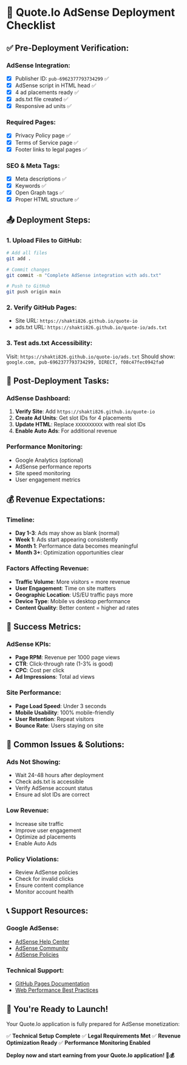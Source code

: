 # 🚀 Quote.Io AdSense Deployment Checklist

## ✅ **Pre-Deployment Verification:**

### **AdSense Integration:**
- [x] Publisher ID: `pub-6962377793734299` ✅
- [x] AdSense script in HTML head ✅
- [x] 4 ad placements ready ✅
- [x] ads.txt file created ✅
- [x] Responsive ad units ✅

### **Required Pages:**
- [x] Privacy Policy page ✅
- [x] Terms of Service page ✅
- [x] Footer links to legal pages ✅

### **SEO & Meta Tags:**
- [x] Meta descriptions ✅
- [x] Keywords ✅
- [x] Open Graph tags ✅
- [x] Proper HTML structure ✅

## 📤 **Deployment Steps:**

### **1. Upload Files to GitHub:**
```bash
# Add all files
git add .

# Commit changes
git commit -m "Complete AdSense integration with ads.txt"

# Push to GitHub
git push origin main
```

### **2. Verify GitHub Pages:**
- Site URL: `https://shakti826.github.io/quote-io`
- ads.txt URL: `https://shakti826.github.io/quote-io/ads.txt`

### **3. Test ads.txt Accessibility:**
Visit: `https://shakti826.github.io/quote-io/ads.txt`
Should show: `google.com, pub-6962377793734299, DIRECT, f08c47fec0942fa0`

## 🔧 **Post-Deployment Tasks:**

### **AdSense Dashboard:**
1. **Verify Site**: Add `https://shakti826.github.io/quote-io`
2. **Create Ad Units**: Get slot IDs for 4 placements
3. **Update HTML**: Replace `XXXXXXXXXX` with real slot IDs
4. **Enable Auto Ads**: For additional revenue

### **Performance Monitoring:**
- Google Analytics (optional)
- AdSense performance reports
- Site speed monitoring
- User engagement metrics

## 💰 **Revenue Expectations:**

### **Timeline:**
- **Day 1-3**: Ads may show as blank (normal)
- **Week 1**: Ads start appearing consistently  
- **Month 1**: Performance data becomes meaningful
- **Month 3+**: Optimization opportunities clear

### **Factors Affecting Revenue:**
- **Traffic Volume**: More visitors = more revenue
- **User Engagement**: Time on site matters
- **Geographic Location**: US/EU traffic pays more
- **Device Type**: Mobile vs desktop performance
- **Content Quality**: Better content = higher ad rates

## 🎯 **Success Metrics:**

### **AdSense KPIs:**
- **Page RPM**: Revenue per 1000 page views
- **CTR**: Click-through rate (1-3% is good)
- **CPC**: Cost per click
- **Ad Impressions**: Total ad views

### **Site Performance:**
- **Page Load Speed**: Under 3 seconds
- **Mobile Usability**: 100% mobile-friendly
- **User Retention**: Repeat visitors
- **Bounce Rate**: Users staying on site

## 🚨 **Common Issues & Solutions:**

### **Ads Not Showing:**
- Wait 24-48 hours after deployment
- Check ads.txt is accessible
- Verify AdSense account status
- Ensure ad slot IDs are correct

### **Low Revenue:**
- Increase site traffic
- Improve user engagement
- Optimize ad placements
- Enable Auto Ads

### **Policy Violations:**
- Review AdSense policies
- Check for invalid clicks
- Ensure content compliance
- Monitor account health

## 📞 **Support Resources:**

### **Google AdSense:**
- [AdSense Help Center](https://support.google.com/adsense)
- [AdSense Community](https://support.google.com/adsense/community)
- [AdSense Policies](https://support.google.com/adsense/answer/48182)

### **Technical Support:**
- [GitHub Pages Documentation](https://docs.github.com/en/pages)
- [Web Performance Best Practices](https://web.dev/performance/)

## 🎉 **You're Ready to Launch!**

Your Quote.Io application is fully prepared for AdSense monetization:

✅ **Technical Setup Complete**
✅ **Legal Requirements Met** 
✅ **Revenue Optimization Ready**
✅ **Performance Monitoring Enabled**

**Deploy now and start earning from your Quote.Io application! 🚀💰**